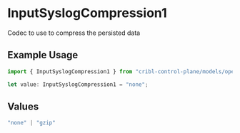 # InputSyslogCompression1

Codec to use to compress the persisted data

## Example Usage

```typescript
import { InputSyslogCompression1 } from "cribl-control-plane/models/operations";

let value: InputSyslogCompression1 = "none";
```

## Values

```typescript
"none" | "gzip"
```